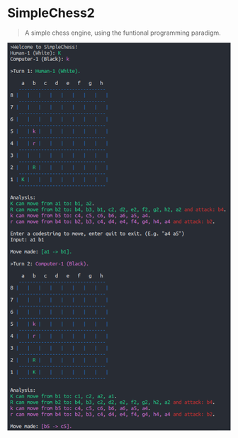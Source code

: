 # SimpleChess2
>A simple chess engine, using the funtional programming paradigm.


![alt text](screenshot.png)
